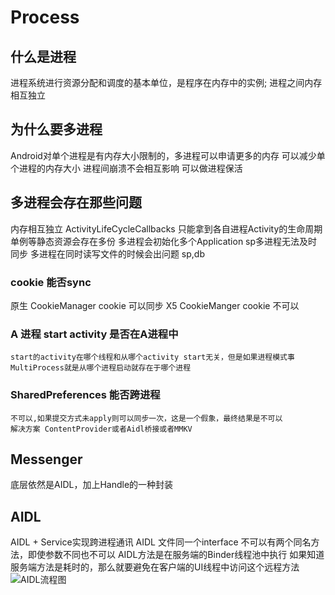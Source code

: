 # Process
## 什么是进程
进程系统进行资源分配和调度的基本单位，是程序在内存中的实例;
进程之间内存相互独立


## 为什么要多进程
Android对单个进程是有内存大小限制的，多进程可以申请更多的内存
可以减少单个进程的内存大小
进程间崩溃不会相互影响
可以做进程保活
## 多进程会存在那些问题
内存相互独立
    ActivityLifeCycleCallbacks 只能拿到各自进程Activity的生命周期
    单例等静态资源会存在多份
    多进程会初始化多个Application
    sp多进程无法及时同步
多进程在同时读写文件的时候会出问题
sp,db
### cookie 能否sync
原生 CookieManager cookie 可以同步
X5  CookieManger cookie 不可以
### A 进程 start activity 是否在A进程中
    start的activity在哪个线程和从哪个activity start无关，但是如果进程模式事MultiProcess就是从哪个进程启动就存在于哪个进程
### SharedPreferences 能否跨进程
    不可以,如果提交方式未apply则可以同步一次，这是一个假象，最终结果是不可以
    解决方案 ContentProvider或者Aidl桥接或者MMKV
    
## Messenger
底层依然是AIDL，加上Handle的一种封装
## AIDL
AIDL + Service实现跨进程通讯
AIDL 文件同一个interface 不可以有两个同名方法，即使参数不同也不可以
    AIDL方法是在服务端的Binder线程池中执行
    如果知道服务端方法是耗时的，那么就要避免在客户端的UI线程中访问这个远程方法
![AIDL流程图](http://assets.processon.com/chart_image/5c6f5920e4b0f0908a9d2f6d.png)
